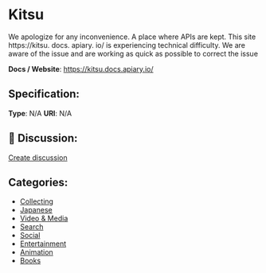 # Kitsu


We apologize for any inconvenience. A place where APIs are kept. This site https://kitsu. docs. apiary. io/ is experiencing technical difficulty. We are aware of the issue and are working as quick as possible to correct the issue

**Docs / Website**: https://kitsu.docs.apiary.io/

## Specification:
**Type**:  N/A 
**URI**:  N/A 

## 💬 Discussion:
[Create discussion](link)

## Categories:
- [Collecting](https://github.com/apis-list/apis-list#collecting)
- [Japanese](https://github.com/apis-list/apis-list#japanese)
- [Video & Media](https://github.com/apis-list/apis-list#video-and-media)
- [Search](https://github.com/apis-list/apis-list#search)
- [Social](https://github.com/apis-list/apis-list#social)
- [Entertainment](https://github.com/apis-list/apis-list#entertainment)
- [Animation](https://github.com/apis-list/apis-list#animation)
- [Books](https://github.com/apis-list/apis-list#books)





